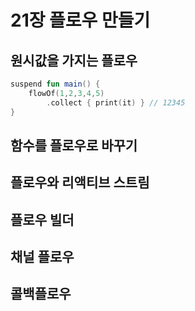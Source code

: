 # 21장 플로우 만들기

## 원시값을 가지는 플로우



```kotlin
suspend fun main() {
    flowOf(1,2,3,4,5)
        .collect { print(it) } // 12345
}
```



## 함수를 플로우로 바꾸기



## 플로우와 리액티브 스트림



## 플로우 빌더



## 채널 플로우





## 콜백플로우

